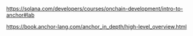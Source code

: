 https://solana.com/developers/courses/onchain-development/intro-to-anchor#lab

https://book.anchor-lang.com/anchor_in_depth/high-level_overview.html